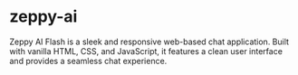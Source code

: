 # zeppy-ai
Zeppy AI Flash is a sleek and responsive web-based chat application. Built with vanilla HTML, CSS, and JavaScript, it features a clean user interface and provides a seamless chat experience.
